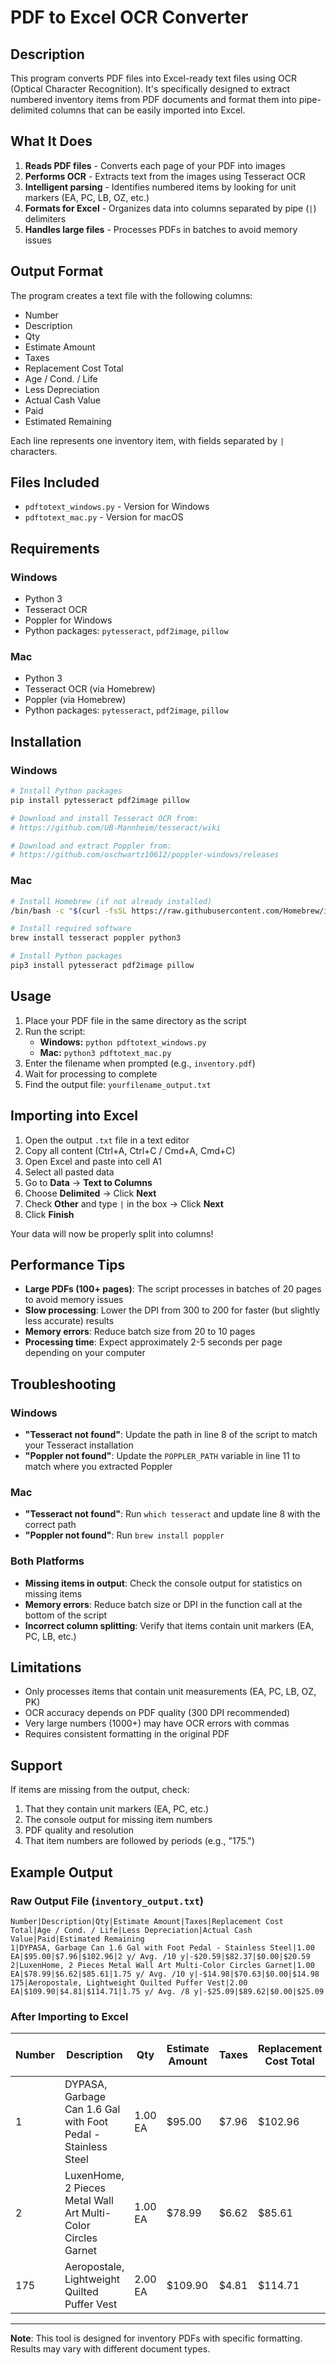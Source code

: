 # PDF to Excel OCR Converter

## Description

This program converts PDF files into Excel-ready text files using OCR (Optical Character Recognition). It's specifically designed to extract numbered inventory items from PDF documents and format them into pipe-delimited columns that can be easily imported into Excel.

## What It Does

1. **Reads PDF files** - Converts each page of your PDF into images
2. **Performs OCR** - Extracts text from the images using Tesseract OCR
3. **Intelligent parsing** - Identifies numbered items by looking for unit markers (EA, PC, LB, OZ, etc.)
4. **Formats for Excel** - Organizes data into columns separated by pipe (`|`) delimiters
5. **Handles large files** - Processes PDFs in batches to avoid memory issues

## Output Format

The program creates a text file with the following columns:

- Number
- Description
- Qty
- Estimate Amount
- Taxes
- Replacement Cost Total
- Age / Cond. / Life
- Less Depreciation
- Actual Cash Value
- Paid
- Estimated Remaining

Each line represents one inventory item, with fields separated by `|` characters.

## Files Included

- `pdftotext_windows.py` - Version for Windows
- `pdftotext_mac.py` - Version for macOS

## Requirements

### Windows

- Python 3
- Tesseract OCR
- Poppler for Windows
- Python packages: `pytesseract`, `pdf2image`, `pillow`

### Mac

- Python 3
- Tesseract OCR (via Homebrew)
- Poppler (via Homebrew)
- Python packages: `pytesseract`, `pdf2image`, `pillow`

## Installation

### Windows

```bash
# Install Python packages
pip install pytesseract pdf2image pillow

# Download and install Tesseract OCR from:
# https://github.com/UB-Mannheim/tesseract/wiki

# Download and extract Poppler from:
# https://github.com/oschwartz10612/poppler-windows/releases
```

### Mac

```bash
# Install Homebrew (if not already installed)
/bin/bash -c "$(curl -fsSL https://raw.githubusercontent.com/Homebrew/install/HEAD/install.sh)"

# Install required software
brew install tesseract poppler python3

# Install Python packages
pip3 install pytesseract pdf2image pillow
```

## Usage

1. Place your PDF file in the same directory as the script
2. Run the script:
   - **Windows:** `python pdftotext_windows.py`
   - **Mac:** `python3 pdftotext_mac.py`
3. Enter the filename when prompted (e.g., `inventory.pdf`)
4. Wait for processing to complete
5. Find the output file: `yourfilename_output.txt`

## Importing into Excel

1. Open the output `.txt` file in a text editor
2. Copy all content (Ctrl+A, Ctrl+C / Cmd+A, Cmd+C)
3. Open Excel and paste into cell A1
4. Select all pasted data
5. Go to **Data** → **Text to Columns**
6. Choose **Delimited** → Click **Next**
7. Check **Other** and type `|` in the box → Click **Next**
8. Click **Finish**

Your data will now be properly split into columns!

## Performance Tips

- **Large PDFs (100+ pages)**: The script processes in batches of 20 pages to avoid memory issues
- **Slow processing**: Lower the DPI from 300 to 200 for faster (but slightly less accurate) results
- **Memory errors**: Reduce batch size from 20 to 10 pages
- **Processing time**: Expect approximately 2-5 seconds per page depending on your computer

## Troubleshooting

### Windows

- **"Tesseract not found"**: Update the path in line 8 of the script to match your Tesseract installation
- **"Poppler not found"**: Update the `POPPLER_PATH` variable in line 11 to match where you extracted Poppler

### Mac

- **"Tesseract not found"**: Run `which tesseract` and update line 8 with the correct path
- **"Poppler not found"**: Run `brew install poppler`

### Both Platforms

- **Missing items in output**: Check the console output for statistics on missing items
- **Memory errors**: Reduce batch size or DPI in the function call at the bottom of the script
- **Incorrect column splitting**: Verify that items contain unit markers (EA, PC, LB, etc.)

## Limitations

- Only processes items that contain unit measurements (EA, PC, LB, OZ, PK)
- OCR accuracy depends on PDF quality (300 DPI recommended)
- Very large numbers (1000+) may have OCR errors with commas
- Requires consistent formatting in the original PDF

## Support

If items are missing from the output, check:

1. That they contain unit markers (EA, PC, etc.)
2. The console output for missing item numbers
3. PDF quality and resolution
4. That item numbers are followed by periods (e.g., "175.")

## Example Output

### Raw Output File (`inventory_output.txt`)

```
Number|Description|Qty|Estimate Amount|Taxes|Replacement Cost Total|Age / Cond. / Life|Less Depreciation|Actual Cash Value|Paid|Estimated Remaining
1|DYPASA, Garbage Can 1.6 Gal with Foot Pedal - Stainless Steel|1.00 EA|$95.00|$7.96|$102.96|2 y/ Avg. /10 y|-$20.59|$82.37|$0.00|$20.59
2|LuxenHome, 2 Pieces Metal Wall Art Multi-Color Circles Garnet|1.00 EA|$78.99|$6.62|$85.61|1.75 y/ Avg. /10 y|-$14.98|$70.63|$0.00|$14.98
175|Aeropostale, Lightweight Quilted Puffer Vest|2.00 EA|$109.90|$4.81|$114.71|1.75 y/ Avg. /8 y|-$25.09|$89.62|$0.00|$25.09
```

### After Importing to Excel

| Number | Description                                                   | Qty     | Estimate Amount | Taxes | Replacement Cost Total | Age / Cond. / Life | Less Depreciation | Actual Cash Value | Paid  | Estimated Remaining |
| ------ | ------------------------------------------------------------- | ------- | --------------- | ----- | ---------------------- | ------------------ | ----------------- | ----------------- | ----- | ------------------- |
| 1      | DYPASA, Garbage Can 1.6 Gal with Foot Pedal - Stainless Steel | 1.00 EA | $95.00          | $7.96 | $102.96                | 2 y/ Avg. /10 y    | -$20.59           | $82.37            | $0.00 | $20.59              |
| 2      | LuxenHome, 2 Pieces Metal Wall Art Multi-Color Circles Garnet | 1.00 EA | $78.99          | $6.62 | $85.61                 | 1.75 y/ Avg. /10 y | -$14.98           | $70.63            | $0.00 | $14.98              |
| 175    | Aeropostale, Lightweight Quilted Puffer Vest                  | 2.00 EA | $109.90         | $4.81 | $114.71                | 1.75 y/ Avg. /8 y  | -$25.09           | $89.62            | $0.00 | $25.09              |

---

**Note**: This tool is designed for inventory PDFs with specific formatting. Results may vary with different document types.
